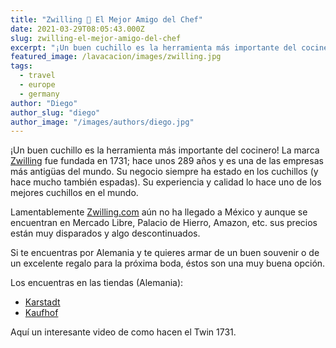 ```yaml
---
title: "Zwilling 🔪 El Mejor Amigo del Chef"
date: 2021-03-29T08:05:43.000Z
slug: zwilling-el-mejor-amigo-del-chef
excerpt: "¡Un buen cuchillo es la herramienta más importante del cocinero! La marca Zwilling [https://en.wikipedia.org/wiki/Zwilling_J._A._Henckels] fue fundada en 1731;..."
featured_image: /lavacacion/images/zwilling.jpg
tags:
  - travel
  - europe
  - germany
author: "Diego"
author_slug: "diego"
author_image: "/images/authors/diego.jpg"
---
```


¡Un buen cuchillo es la herramienta más importante del cocinero! La marca [Zwilling](https://en.wikipedia.org/wiki/Zwilling_J._A._Henckels) fue fundada en 1731; hace unos 289 años y es una de las empresas más antigüas del mundo. Su negocio siempre ha estado en los cuchillos (y hace mucho también espadas). Su experiencia y calidad lo hace uno de los mejores cuchillos en el mundo.  
  
Lamentablemente [Zwilling.com](https://www.zwilling.com) aún no ha llegado a México y aunque se encuentran en Mercado Libre, Palacio de Hierro, Amazon, etc. sus precios están muy disparados y algo descontinuados.

Si te encuentras por Alemania y te quieres armar de un buen souvenir o de un excelente regalo para la próxima boda, éstos son una muy buena opción.

Los encuentras en las tiendas (Alemania):

*   [Karstadt](https://es.wikipedia.org/wiki/Karstadt)
*   [Kaufhof](https://en.wikipedia.org/wiki/Galeria_Kaufhof)

Aquí un interesante video de como hacen el Twin 1731.